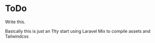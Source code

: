 # ToDo

Write this.

Basically this is just an 11ty start using Laravel Mix to compile assets and Tailwindcss
